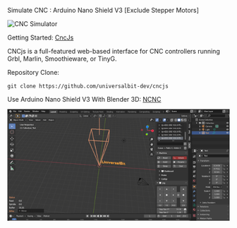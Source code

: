 Simulate CNC : Arduino Nano Shield V3 [Exclude Stepper Motors]

![CNC Simulator]()


Getting Started:  [CncJs](https://github.com/cncjs/cncjs#getting-started)

CNCjs is a full-featured web-based interface for CNC controllers running Grbl, Marlin, Smoothieware, or TinyG.

Repository Clone:

``` 
git clone https://github.com/universalbit-dev/cncjs

``` 

Use Arduino Nano Shield V3 With Blender 3D: [NCNC](https://github.com/Condiolov/nCNC#usage)

![Ncnc](https://github.com/universalbit-dev/CNC-Router/blob/main/CNC%20Router/grbl-simulator/2022-ncnc.png)

